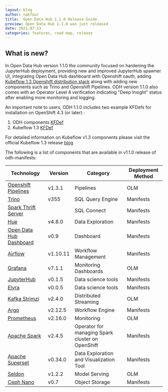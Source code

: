 ```yaml
---
layout: blog
author: nakfour
title:  Open Data Hub 1.1.0 Release Guide
preview: Open Data Hub 1.1.0 was just released
date: 2021-07-13
categories: features, road map, release
---
```


What is new?
------
In Open Data Hub version 1.1.0 the community focused on hardening the JupyterHub deployment, providing new and improved JupyterHub spawner UI, integrating Open Data Hub dashboard with Openshift oauth, adding [Kubeflow 1.3 Openshift distribution stack](https://github.com/kubeflow/manifests/tree/v1.3.0/distributions/stacks/openshift) along with adding new components such as Trino and Openshift Pipelines.  ODH version 1.1.0 also comes with an Operator Level 4 verification indicating "Deep Insight" status after enabling more monitoring and logging. 
 
An important note to users, ODH 1.1.0 includes two example KFDefs for installation on OpenShift 4.3 (or later) :
1. ODH components [KFDef](https://raw.githubusercontent.com/opendatahub-io/odh-manifests/v1.1.0/kfdef/kfctl_openshift.yaml)
2. Kubeflow 1.3 [KFDef](https://raw.githubusercontent.com/kubeflow/manifests/v1.3-branch/distributions/kfdef/kfctl_openshift_v1.3.0.yaml)

For detailed information on Kubeflow v1.3 components please visit the official Kubeflow 1.3 release [blog](https://blog.kubeflow.org/kubeflow-1.3-release/)

The following is a list of components that are available in v1.1.0 release of odh-manifests:

| Technology | Version | Category | Deployment Method |
|--|--|--|--|
| [Openshift Pipelines](https://www.openshift.com/learn/topics/ci-cd) | v1.3.1 | Pipelines  | OLM |
| [Trino](https://trino.io/) | v355 | SQL Query Engine  | Manifests |
| [Spark Thrift Server](https://github.com/opendatahub-io/odh-manifests/tree/master/thriftserver) |  | SQL Connect  | Manifests |
| [Hue](https://github.com/opendatahub-io/odh-manifests/tree/master/hue) | v4.8.0 | Data Exploration  | Manifests |
| [Open Data Hub Dashboard](https://github.com/opendatahub-io/odh-manifests/tree/master/odh-dashboard) | v0.9 | Dashboard | Manifests |
| [Airflow](https://github.com/opendatahub-io/odh-manifests/tree/master/airflow) | v1.10.11 | Workflow Management | Manifests |
| [Grafana](https://github.com/opendatahub-io/odh-manifests/tree/master/grafana) | v7.1.1 | Monitoring Dashboards | OLM |
| [JupyterHub](https://github.com/opendatahub-io/odh-manifests/tree/master/jupyterhub) | v0.1.5  | Data science tools | Manifests |
| [Elyra](https://github.com/elyra-ai) | v0.0.5  | Data science tools | Manifests |
| [Kafka Strimzi](https://github.com/opendatahub-io/odh-manifests/tree/master/kafka) | v2.4.0 | Distributed Streaming | OLM |
| [Argo](https://github.com/opendatahub-io/odh-manifests/tree/master/odhargo) | v2.12.5 | Workflow Engine | Manifests |
| [Prometheus](https://github.com/opendatahub-io/odh-manifests/tree/master/prometheus) | v2.16.0 | Monitoring | OLM |
| [Apache Spark](https://github.com/opendatahub-io/odh-manifests/tree/master/radanalyticsio) | v2.4.5  | Operator for managing Spark cluster on OpenShift | Manifests |
| [Apache Superset](https://github.com/opendatahub-io/odh-manifests/tree/master/superset) | v0.34.0  | Data Exploration and Visualization Tool | Manifests |
| [Seldon](https://github.com/opendatahub-io/odh-manifests/tree/master/odhseldon) | v1.2.2 | Model Serving | OLM |
| [Ceph Nano](https://github.com/ceph/cn-core) | v0.7 | Object Storage | Manifests |


